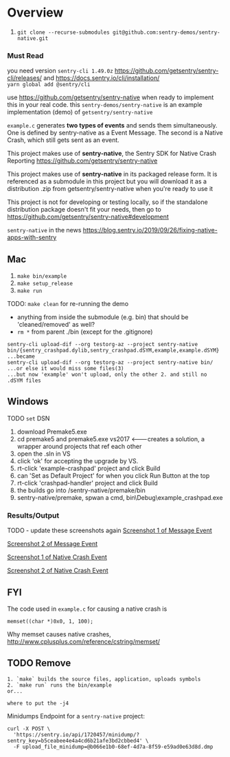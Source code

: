 # Overview
1. `git clone --recurse-submodules git@github.com:sentry-demos/sentry-native.git`

### Must Read

you need version `sentry-cli 1.49.0z` https://github.com/getsentry/sentry-cli/releases/ and https://docs.sentry.io/cli/installation/  
`yarn global add @sentry/cli`  

use https://github.com/getsentry/sentry-native when ready to implement this in your real code. this `sentry-demos/sentry-native` is an example implementation (demo) of `getsentry/sentry-native`

`example.c` generates **two types of events** and sends them simultaneously. One is defined by sentry-native as a Event Message. The second is a Native Crash, which still gets sent as an event.

This project makes use of **sentry-native**, the Sentry SDK for Native Crash Reporting https://github.com/getsentry/sentry-native

This project makes use of **sentry-native** in its packaged release form. It is referenced as a submodule in this project but you will download it as a distribution .zip from getsentry/sentry-native when you're ready to use it

This project is not for developing or testing locally, so if the standalone distribution package doesn't fit your needs, then go to https://github.com/getsentry/sentry-native#development

`sentry-native` in the news https://blog.sentry.io/2019/09/26/fixing-native-apps-with-sentry

## Mac
1. `make bin/example`
2. `make setup_release`
3. `make run`

TODO:
`make clean` for re-running the demo
- anything from inside the submodule (e.g. bin) that should be 'cleaned/removed' as well?
- `rm *` from parent ./bin (except for the .gitignore)

```
sentry-cli upload-dif --org testorg-az --project sentry-native bin/{sentry_crashpad.dylib,sentry_crashpad.dSYM,example,example.dSYM}
...became
sentry-cli upload-dif --org testorg-az --project sentry-native bin/
...or else it would miss some files(3)
...but now 'example' won't upload, only the other 2. and still no .dSYM files
```
## Windows
TODO `set` DSN

1. download Premake5.exe
2. cd premake5 and
premake5.exe vs2017 <---creates a solution, a wrapper around projects that ref each other
3. open the .sln in VS
4. click 'ok' for accepting the upgrade by VS.
5. rt-click 'example-crashpad' project and click Build
6. can 'Set as Default Project' for when you click Run Button at the top
7. rt-click 'crashpad-handler' project and click Build
8. the builds go into /sentry-native/premake/bin
9. sentry-native/premake, spwan a cmd, bin\Debug\example_crashpad.exe



### Results/Output
TODO - update these screenshots again
[Screenshot 1 of Message Event](screenshots/message-event-1.png)

[Screenshot 2 of Message Event](screenshots/message-event-2.png)

[Screenshot 1 of Native Crash Event](screenshots/native-crash-1.png)

[Screenshot 2 of Native Crash Event](screenshots/native-crash-2.png)

## FYI

The code used in `example.c` for causing a native crash is
```
memset((char *)0x0, 1, 100);
```
Why memset causes native crashes, http://www.cplusplus.com/reference/cstring/memset/

## TODO Remove
```
1. `make` builds the source files, application, uploads symbols
2. `make run` runs the bin/example
or...
```

```
where to put the -j4
```

Minidumps Endpoint for a `sentry-native` project:
```
curl -X POST \
  'https://sentry.io/api/1720457/minidump/?sentry_key=b5ceabee4e4a4cd6b21afe3bd2cbbed4' \
  -F upload_file_minidump=@b066e1b0-68ef-4d7a-8f59-e59ad0e63d8d.dmp
```